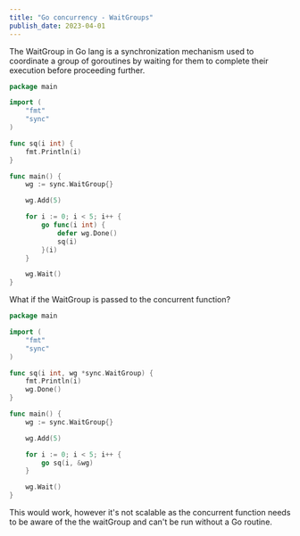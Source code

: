 ```yaml
---
title: "Go concurrency - WaitGroups"
publish_date: 2023-04-01
---
```


The WaitGroup in Go lang is a synchronization mechanism used to coordinate a group of goroutines by waiting for them to complete their execution before proceeding further.

```go
package main

import (
	"fmt"
	"sync"
)

func sq(i int) {
	fmt.Println(i)
}

func main() {
	wg := sync.WaitGroup{}

	wg.Add(5)

	for i := 0; i < 5; i++ {
		go func(i int) {
			defer wg.Done()
			sq(i)
		}(i)
	}

	wg.Wait()
}
```

What if the WaitGroup is passed to the concurrent function?

```go
package main

import (
	"fmt"
	"sync"
)

func sq(i int, wg *sync.WaitGroup) {
	fmt.Println(i)
    wg.Done()
}

func main() {
	wg := sync.WaitGroup{}

	wg.Add(5)

	for i := 0; i < 5; i++ {
        go sq(i, &wg)
	}

	wg.Wait()
}
```

This would work, however it's not scalable as the concurrent function needs to be aware of the the waitGroup and can't be run without a Go routine.
